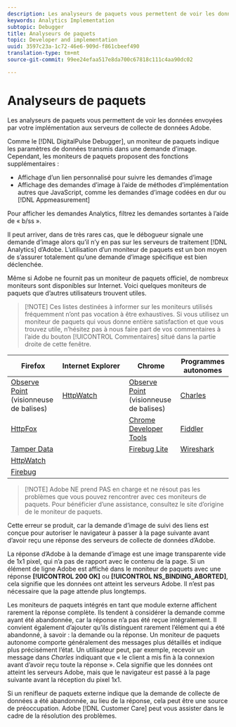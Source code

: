 ```yaml
---
description: Les analyseurs de paquets vous permettent de voir les données envoyées par votre implémentation aux serveurs de collecte de données Adobe.
keywords: Analytics Implementation
subtopic: Debugger
title: Analyseurs de paquets
topic: Developer and implementation
uuid: 3597c23a-1c72-46e6-909d-f861cbeef490
translation-type: tm+mt
source-git-commit: 99ee24efaa517e8da700c67818c111c4aa90dc02

---
```



# Analyseurs de paquets

Les analyseurs de paquets vous permettent de voir les données envoyées par votre implémentation aux serveurs de collecte de données Adobe.

Comme le [!DNL DigitalPulse Debugger], un moniteur de paquets indique les paramètres de données transmis dans une demande d’image. Cependant, les moniteurs de paquets proposent des fonctions supplémentaires :

* Affichage d’un lien personnalisé pour suivre les demandes d’image
* Affichage des demandes d’image à l’aide de méthodes d’implémentation autres que JavaScript, comme les demandes d’image codées en dur ou [!DNL Appmeasurement]

Pour afficher les demandes Analytics, filtrez les demandes sortantes à l’aide de « b/ss ».

Il peut arriver, dans de très rares cas, que le débogueur signale une demande d’image alors qu’il n’y en pas sur les serveurs de traitement [!DNL Analytics] d’Adobe. L’utilisation d’un moniteur de paquets est un bon moyen de s’assurer totalement qu’une demande d’image spécifique est bien déclenchée.

Même si Adobe ne fournit pas un moniteur de paquets officiel, de nombreux moniteurs sont disponibles sur Internet. Voici quelques moniteurs de paquets que d’autres utilisateurs trouvent utiles.

> [!NOTE] Ces listes destinées à informer sur les moniteurs utilisés fréquemment n’ont pas vocation à être exhaustives. Si vous utilisez un moniteur de paquets qui vous donne entière satisfaction et que vous trouvez utile, n’hésitez pas à nous faire part de vos commentaires à l’aide du bouton [!UICONTROL Commentaires] situé dans la partie droite de cette fenêtre.

| Firefox | Internet Explorer  | Chrome | Programmes autonomes |
|---|---|---|---|
| [Observe Point](https://www.observepoint.com/product#plugin) (visionneuse de balises) | [HttpWatch](https://www.httpwatch.com/) | [Observe Point](https://www.observepoint.com/product#plugin) (visionneuse de balises) | [Charles](https://www.charlesproxy.com/) |
| [HttpFox](https://addons.mozilla.org/en-US/firefox/addon/httpfox/) |  | [Chrome Developer Tools](https://code.google.com/chrome/devtools/docs/overview.html) | [Fiddler](https://www.fiddler2.com/fiddler2/) |
| [Tamper Data](https://addons.mozilla.org/en-us/firefox/addon/tamper-data/) |  | [Firebug Lite](https://chrome.google.com/webstore/detail/bmagokdooijbeehmkpknfglimnifench) | [Wireshark](https://www.wireshark.org/) |
| [HttpWatch](https://www.httpwatch.com/) |  |  |  |
| [Firebug](https://getfirebug.com/) |  |  |  |

> [!NOTE] Adobe NE prend PAS en charge et ne résout pas les problèmes que vous pouvez rencontrer avec ces moniteurs de paquets. Pour bénéficier d’une assistance, consultez le site d’origine de le moniteur de paquets.

<!-- 

debugger_ns_binding.xml

 -->

Cette erreur se produit, car la demande d’image de suivi des liens est conçue pour autoriser le navigateur à passer à la page suivante avant d’avoir reçu une réponse des serveurs de collecte de données d’Adobe.

La réponse d’Adobe à la demande d’image est une image transparente vide de 1x1 pixel, qui n’a pas de rapport avec le contenu de la page. Si un élément de ligne Adobe est affiché dans le moniteur de paquets avec une réponse **[!UICONTROL 200 OK]** ou **[!UICONTROL NS_BINDING_ABORTED]**, cela signifie que les données ont atteint les serveurs Adobe.  Il n’est pas nécessaire que la page attende plus longtemps.

Les moniteurs de paquets intégrés en tant que module externe affichent rarement la réponse complète. Ils tendent à considérer la demande comme ayant été abandonnée, car la réponse n’a pas été reçue intégralement. Il convient également d’ajouter qu’ils distinguent rarement l’élément qui a été abandonné, à savoir : la demande ou la réponse. Un moniteur de paquets autonome comporte généralement des messages plus détaillés et indique plus précisément l’état. Un utilisateur peut, par exemple, recevoir un message dans *Charles* indiquant que « le client a mis fin à la connexion avant d’avoir reçu toute la réponse ». Cela signifie que les données ont atteint les serveurs Adobe, mais que le navigateur est passé à la page suivante avant la réception du pixel 1x1.

Si un renifleur de paquets externe indique que la demande de collecte de données a été abandonnée, au lieu de la réponse, cela peut être une source de préoccupation. Adobe [!DNL Customer Care] peut vous assister dans le cadre de la résolution des problèmes.
